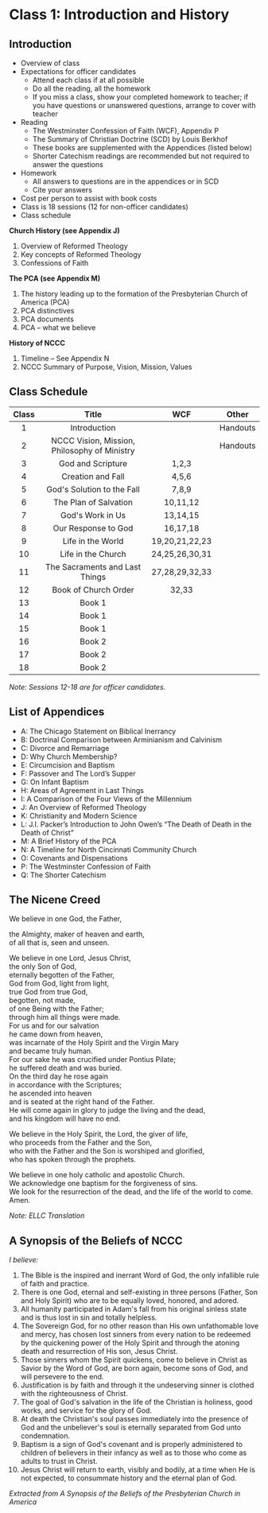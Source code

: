 # Class 1: Introduction and History


## Introduction

-   Overview of class
-   Expectations for officer candidates
    -   Attend each class if at all possible
    -   Do all the reading, all the homework
    -   If you miss a class, show your completed homework to teacher; if you have questions or unanswered questions, arrange to cover with teacher
-   Reading
    -   The Westminster Confession of Faith (WCF), Appendix P
    -   The Summary of Christian Doctrine (SCD) by Louis Berkhof
    -   These books are supplemented with the Appendices (listed below)
    -   Shorter Catechism readings are recommended but not required to answer the questions
-   Homework
    -   All answers to questions are in the appendices or in SCD
    -   Cite your answers
-   Cost per person to assist with book costs
-   Class is 18 sessions (12 for non-officer candidates)
-   Class schedule

**Church History (see Appendix J)**

1.  Overview of Reformed Theology
2.  Key concepts of Reformed Theology
3.  Confessions of Faith

**The PCA (see Appendix M)**

1.  The history leading up to the formation of the Presbyterian Church of America (PCA)
2.  PCA distinctives
3.  PCA documents
4.  PCA – what we believe

**History of NCCC**

1.  Timeline – See Appendix N
2.  NCCC Summary of Purpose, Vision, Mission, Values

## Class Schedule
|**Class**|**Title**|**WCF**|**Other**|
|:-------:|:-------:|:-----:|:-------:|
|1        |Introduction| |Handouts|  
|2        |NCCC Vision, Mission, Philosophy of Ministry| |Handouts|  
|3        |God and Scripture|1,2,3| |
|4|Creation and Fall|4,5,6| |
|5|God's Solution to the Fall|7,8,9| |
|6|The Plan of Salvation|10,11,12| |
|7|God's Work in Us|13,14,15| |
|8|Our Response to God|16,17,18| |
|9|Life in the World|19,20,21,22,23| |
|10|Life in the Church|24,25,26,30,31| |
|11|The Sacraments and Last Things|27,28,29,32,33| |
|12|Book of Church Order|32,33||
|13|Book 1| | |
|14|Book 1| | |
|15|Book 1| | |
|16|Book 2| | |
|17|Book 2| | |
|18|Book 2| | ||

*Note: Sessions 12-18 are for officer candidates.*

## List of Appendices

-   A: The Chicago Statement on Biblical Inerrancy
-   B: Doctrinal Comparison between Arminianism and Calvinism
-   C: Divorce and Remarriage
-   D: Why Church Membership?
-   E: Circumcision and Baptism
-   F: Passover and The Lord’s Supper
-   G: On Infant Baptism
-   H: Areas of Agreement in Last Things
-   I: A Comparison of the Four Views of the Millennium
-   J: An Overview of Reformed Theology
-   K: Christianity and Modern Science
-   L: J.I. Packer’s Introduction to John Owen’s “The Death of Death in the Death of Christ”
-   M: A Brief History of the PCA
-   N: A Timeline for North Cincinnati Community Church
-   O: Covenants and Dispensations
-   P: The Westminster Confession of Faith
-   Q: The Shorter Catechism

## The Nicene Creed

We believe in one God, the Father,

the Almighty, maker of heaven and earth,  
of all that is, seen and unseen.

We believe in one Lord, Jesus Christ,  
the only Son of God,  
eternally begotten of the Father,  
God from God, light from light,  
true God from true God,  
begotten, not made,  
of one Being with the Father;  
through him all things were made.  
For us and for our salvation  
he came down from heaven,  
was incarnate of the Holy Spirit and the Virgin Mary  
and became truly human.  
For our sake he was crucified under Pontius Pilate;  
he suffered death and was buried.  
On the third day he rose again  
in accordance with the Scriptures;  
he ascended into heaven  
and is seated at the right hand of the Father.  
He will come again in glory to judge the living and the dead,  
and his kingdom will have no end.

We believe in the Holy Spirit, the Lord, the giver of life,  
who proceeds from the Father and the Son,  
who with the Father and the Son is worshiped and glorified,  
who has spoken through the prophets.  

We believe in one holy catholic and apostolic Church.  
We acknowledge one baptism for the forgiveness of sins.  
We look for the resurrection of the dead,
and the life of the world to come. Amen.

*Note: ELLC Translation*

## A Synopsis of the Beliefs of NCCC

*I believe:*

1. The Bible is the inspired and inerrant Word of God, the only infallible rule of faith and practice.
2. There is one God, eternal and self-existing in three persons (Father, Son and Holy Spirit) who are to be equally loved, honored, and adored.
3. All humanity participated in Adam's fall from his original sinless state and is thus lost in sin and totally helpless.
4. The Sovereign God, for no other reason than His own unfathomable love and mercy, has chosen lost sinners from every nation to be redeemed by the quickening power of the Holy Spirit and through the atoning death and resurrection of His son, Jesus Christ.
5. Those sinners whom the Spirit quickens, come to believe in Christ as Savior by the Word of God, are born again, become sons of God, and will persevere to the end.
6. Justification is by faith and through it the undeserving sinner is clothed with the righteousness of Christ.
7. The goal of God's salvation in the life of the Christian is holiness, good works, and service for the glory of God.
8. At death the Christian's soul passes immediately into the presence of God and the unbeliever's soul is eternally separated from God unto condemnation.
9. Baptism is a sign of God's covenant and is properly administered to children of believers in their infancy as well as to those who come as adults to trust in Christ.
10. Jesus Christ will return to earth, visibly and bodily, at a time when He is not expected, to consummate history and the eternal plan of God.

*Extracted from A Synopsis of the Beliefs of the Presbyterian Church in America*
